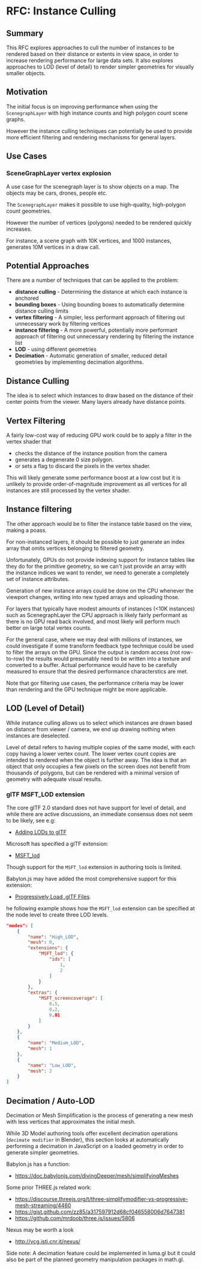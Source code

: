 # RFC: Instance Culling

## Summary

This RFC explores approaches to cull the number of instances to be rendered based
on their distance or extents in view space, in order to increase rendering performance
for large data sets. It also explores approaches to LOD (level of detail) to render
simpler geometries for visually smaller objects.

## Motivation

The initial focus is on improving performance when using the `ScenegraphLayer`
with high instance counts and high polygon count scene graphs.

However the instance culling techniques can potentially be used to provide more 
efficient filtering and rendering mechanisms for general layers.

## Use Cases

### SceneGraphLayer vertex explosion

A use case for the scenegraph layer is to show objects on a map. The objects may be cars,
drones, people etc.

The `ScenegraphLayer` makes it possible to use high-quality, high-polygon count geometries.

However the number of vertices (polygons) needed to be rendered quickly increases.

For instance, a scene graph with 10K vertices, and 1000 instances, generates 10M vertices in a draw call.

## Potential Approaches

There are a number of techniques that can be applied to the problem:

- **distance culling** - Determining the distance at which each instance is anchored
- **bounding boxes** - Using bounding boxes to automatically determine distance culling limits
- **vertex filtering** - A simpler, less performant approach of filtering out unnecessary work by filtering vertices
- **instance filtering** - A more powerful, potentially more performant approach of filtering out unnecessary rendering by filtering the instance list 
- **LOD** - using different geometries
- **Decimation** - Automatic generation of smaller, reduced detail geometries by implementing decimation algorithms.

## Distance Culling

The idea is to select which instances to draw based on the distance of their center points from the viewer. Many layers already have distance points.


## Vertex Filtering

A fairly low-cost way of reducing GPU work could be to apply a filter in the vertex shader that
- checks the distance of the instance position from the camera
- generates a degenerate 0 size polygon.
- or sets a flag to discard the pixels in the vertex shader.

This will likely generate some performance boost at a low cost but it is unlikely to provide order-of-magnitude improvement as all vertices for all instances are still processed by the vertex shader.

## Instance filtering

The other approach would be to filter the instance table based on the view, making a poass. 

For non-instanced layers, it should be possible to just generate an index array
that omits vertices belonging to filtered geometry.

Unfortunately, GPUs do not provide indexing support for instance tables like they do for the primitive geometry, so we can't just provide an array with the instance indices we want to render, we need to generate a completely set of instance attributes.

Generation of new instance arrays could be done on the CPU whenever the viewport changes, writing into new typed arrays and uploading those. 

For layers that typically have modest amounts of instances (<10K instances) such as ScenegraphLayer the CPU approach is likely fairly performant as there is no GPU read back involved, and most likely will perform much better on large total vertex counts.

For the general case, where we may deal with millions of instances, we could investigate if some transform feedback type technique could be used to filter the arrays on the GPU. Since the output is random access (not row-to-row) the results would presumably need to be written into a texture and converted to a buffer. Actual performance would have to be carefully measured to ensure that the desired performance characterstics are met.

Note that gor filtering use cases, the performance criteria may be lower than rendering and the GPU technique might be more applicable.


## LOD (Level of Detail)

While instance culling allows us to select which instances are drawn based
on distance from viewer / camera, we end up drawing nothing when instances are
deselected.

Level of detail refers to having multiple copies of the same model, 
with each copy having a lower vertex count. The lower vertex count copies are
intended to rendered when the object is further away. 
The idea is that an object that only occupies a few pixels on the screen 
does not benefit from thousands of polygons, but can be rendered with a minimal
version of geometry with adequate visual results.

### glTF MSFT_LOD extension

The core glTF 2.0 standard does not have support for level of detail, and while there are active discussions, an immediate consensus does not seem to be likely, see e.g:
- [Adding LODs to glTF](https://github.com/KhronosGroup/glTF/issues/1045)

Microsoft has specified a glTF extension: 
- [MSFT_lod](https://github.com/KhronosGroup/glTF/tree/master/extensions/2.0/Vendor/MSFT_lod)

Though support for the `MSFT_lod` extension in authoring tools is limited.

Babylon.js may have added the most comprehensive support for this extension: 
- [Progressively Load .glTF Files](https://doc.babylonjs.com/divingDeeper/importers/progressiveglTFLoad).


he following example shows how the `MSFT_lod` extension can be specified at the node level to create three LOD levels.

```json
"nodes": [
    {
        "name": "High_LOD",
        "mesh": 0,
        "extensions": {
            "MSFT_lod": {
                "ids": [
                    1,
                    2
                ]
            }
        },
        "extras": {
            "MSFT_screencoverage": [
                0.5,
                0.2,
                0.01
            ]
        }
    },
    {
        "name": "Medium_LOD",
        "mesh": 1
    },
    {
        "name": "Low_LOD",
        "mesh": 2
    }
]
```


## Decimation / Auto-LOD

Decimation or Mesh Simplification is the process of generating a new mesh 
with less vertices that approximates the initial mesh.

While 3D Model authoring tools offer excellent decimation operations
(`decimate modifier` in Blender), this section looks at automatically 
performing a decimation in JavaScript on a loaded geometry in order to generate
simpler geometries.

Babylon.js has a function:
- https://doc.babylonjs.com/divingDeeper/mesh/simplifyingMeshes

Some prior THREE.js related work:
- https://discourse.threejs.org/t/three-simplifymodifier-vs-progressive-mesh-streaming/4460
- https://gist.github.com/zz85/a317597912d68cf046558006d7647381
- https://github.com/mrdoob/three.js/issues/5806

Nexus may be worth a look
- http://vcg.isti.cnr.it/nexus/

Side note: A decimation feature could be implemented in luma.gl but it could also be part of the planned geometry manipulation packages in math.gl.
